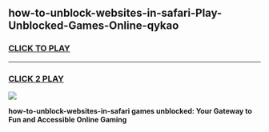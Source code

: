 
## how-to-unblock-websites-in-safari-Play-Unblocked-Games-Online-qykao
<h3>
<a href="https://premium76.site?title=how-to-unblock-websites-in-safari&ref=25A">CLICK TO PLAY</a></h3>
<hr>

<h3>
<a href="https://premium76.site?title=how-to-unblock-websites-in-safari&ref=25A">CLICK 2 PLAY</a>
  
</h3>

<a href="https://premium76.site?title=how-to-unblock-websites-in-safari&ref=25A"><img src="https://clearcache.store/games.png"></a>


**how-to-unblock-websites-in-safari games unblocked: Your Gateway to Fun and Accessible Online Gaming**
